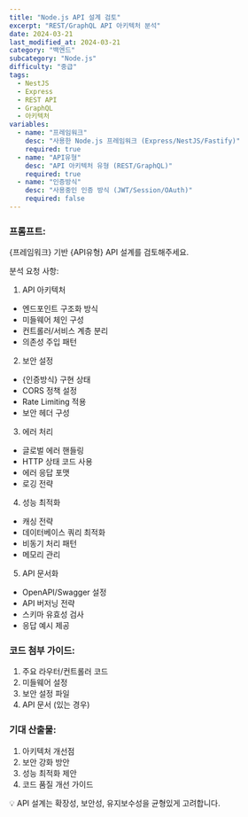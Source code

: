 ```yaml
---
title: "Node.js API 설계 검토"
excerpt: "REST/GraphQL API 아키텍처 분석"
date: 2024-03-21
last_modified_at: 2024-03-21
category: "백엔드"
subcategory: "Node.js"
difficulty: "중급"
tags: 
  - NestJS
  - Express
  - REST API
  - GraphQL
  - 아키텍처
variables:
  - name: "프레임워크"
    desc: "사용한 Node.js 프레임워크 (Express/NestJS/Fastify)"
    required: true
  - name: "API유형"
    desc: "API 아키텍처 유형 (REST/GraphQL)"
    required: true
  - name: "인증방식"
    desc: "사용중인 인증 방식 (JWT/Session/OAuth)"
    required: false
---
```


### 프롬프트:
{프레임워크} 기반 {API유형} API 설계를 검토해주세요.

분석 요청 사항:

1. API 아키텍처
- 엔드포인트 구조화 방식
- 미들웨어 체인 구성
- 컨트롤러/서비스 계층 분리
- 의존성 주입 패턴

2. 보안 설정
- {인증방식} 구현 상태
- CORS 정책 설정
- Rate Limiting 적용
- 보안 헤더 구성

3. 에러 처리
- 글로벌 에러 핸들링
- HTTP 상태 코드 사용
- 에러 응답 포맷
- 로깅 전략

4. 성능 최적화
- 캐싱 전략
- 데이터베이스 쿼리 최적화
- 비동기 처리 패턴
- 메모리 관리

5. API 문서화
- OpenAPI/Swagger 설정
- API 버저닝 전략
- 스키마 유효성 검사
- 응답 예시 제공

### 코드 첨부 가이드:
1. 주요 라우터/컨트롤러 코드
2. 미들웨어 설정
3. 보안 설정 파일
4. API 문서 (있는 경우)

### 기대 산출물:
1. 아키텍처 개선점
2. 보안 강화 방안
3. 성능 최적화 제안
4. 코드 품질 개선 가이드

💡 API 설계는 확장성, 보안성, 유지보수성을 균형있게 고려합니다. 